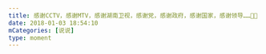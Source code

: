 ```yaml
---
title: 感谢CCTV，感谢MTV，感谢湖南卫视，感谢党，感谢政府，感谢国家，感谢领导……🙂🙂
date: 2018-01-03 18:54:10
mCategories: [说说]
type: moment
---
```


<div id="pics-20180103185410"></div>

<script>
var data = [
    {"link": "2018-01-03_000000.jpeg", "type": "shuoshuo"}
];
picsRender(data, "pics-20180103185410");
</script>
